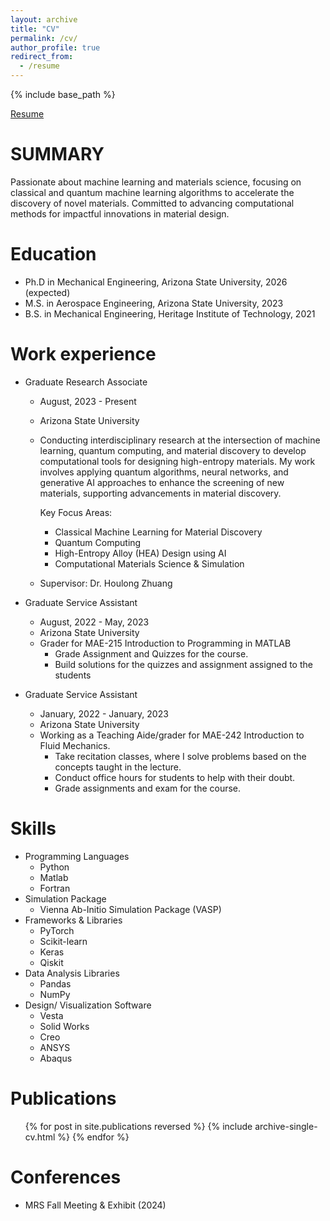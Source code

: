 ```yaml
---
layout: archive
title: "CV"
permalink: /cv/
author_profile: true
redirect_from:
  - /resume
---
```


{% include base_path %}

[Resume](https://github.com/Yagnik12599/Yagnik12599.github.io/blob/master/files/Yagnik_updated_resume.pdf)

SUMMARY
======
Passionate about machine learning and materials science, focusing on classical and quantum machine learning algorithms
to accelerate the discovery of novel materials. Committed to advancing computational methods for impactful innovations
in material design.

Education
======
* Ph.D in Mechanical Engineering, Arizona State University, 2026 (expected)
* M.S. in Aerospace Engineering, Arizona State University, 2023
* B.S. in Mechanical Engineering, Heritage Institute of Technology, 2021

Work experience
======
* Graduate Research Associate
  * August, 2023 - Present
  * Arizona State University
  * Conducting interdisciplinary research at the intersection of machine learning, quantum computing, and material discovery to develop computational tools for designing high-entropy  materials. My work involves applying quantum algorithms, neural networks, and generative AI approaches to enhance the screening of new materials, supporting advancements in material discovery.

    Key Focus Areas:
    * Classical Machine Learning for Material Discovery
    * Quantum Computing
    * High-Entropy Alloy (HEA) Design using AI
    * Computational Materials Science & Simulation
  * Supervisor: Dr. Houlong Zhuang

* Graduate Service Assistant
  * August, 2022 - May, 2023
  * Arizona State University
  * Grader for MAE-215 Introduction to Programming in MATLAB
    * Grade Assignment and Quizzes for the course.
    * Build solutions for the quizzes and assignment assigned to the students

* Graduate Service Assistant
  * January, 2022 - January, 2023
  * Arizona State University
  * Working as a Teaching Aide/grader for MAE-242 Introduction to Fluid Mechanics.
    * Take recitation classes, where I solve problems based on the concepts taught in the lecture.
    * Conduct office hours for students to help with their doubt.
    * Grade assignments and exam for the course.

  
Skills
======
* Programming Languages
  * Python
  * Matlab
  * Fortran
* Simulation Package
  * Vienna Ab-Initio Simulation Package (VASP)
* Frameworks & Libraries
  * PyTorch
  * Scikit-learn
  * Keras
  * Qiskit
* Data Analysis Libraries
  * Pandas
  * NumPy
* Design/ Visualization Software
  * Vesta 
  * Solid Works 
  * Creo 
  * ANSYS 
  * Abaqus

  
Publications
======
  <ul>{% for post in site.publications reversed %}
    {% include archive-single-cv.html %}
  {% endfor %}</ul>
  
Conferences
======
* MRS Fall Meeting & Exhibit (2024)

